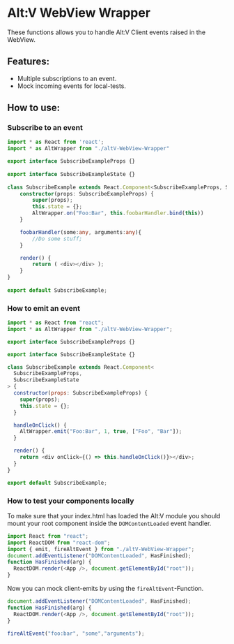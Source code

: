 # Alt:V WebView Wrapper
These functions allows you to handle Alt:V Client events raised in the WebView.

## Features:
- Multiple subscriptions to an event.
- Mock incoming events for local-tests.

## How to use:

### Subscribe to an event

```ts
import * as React from 'react';
import * as AltWrapper from "./altV-WebView-Wrapper"

export interface SubscribeExampleProps {}
 
export interface SubscribeExampleState {}
 
class SubscribeExample extends React.Component<SubscribeExampleProps, SubscribeExampleState> {
    constructor(props: SubscribeExampleProps) {
        super(props);
        this.state = {};
        AltWrapper.on("Foo:Bar", this.foobarHandler.bind(this))
    }

    foobarHandler(some:any, arguments:any){
        //Do some stuff;
    }

    render() { 
        return ( <div></div> );
    }
}
 
export default SubscribeExample;
```

### How to emit an event
```js
import * as React from "react";
import * as AltWrapper from "./altV-WebView-Wrapper";

export interface SubscribeExampleProps {}

export interface SubscribeExampleState {}

class SubscribeExample extends React.Component<
  SubscribeExampleProps,
  SubscribeExampleState
> {
  constructor(props: SubscribeExampleProps) {
    super(props);
    this.state = {};
  }

  handleOnClick() {
    AltWrapper.emit("Foo:Bar", 1, true, ["Foo", "Bar"]);
  }

  render() {
    return <div onClick={() => this.handleOnClick()}></div>;
  }
}

export default SubscribeExample;

```

### How to test your components locally
To make sure that your index.html has loaded the Alt:V module you should mount your root component inside the `DOMContentLoaded` event handler.
```js
import React from "react";
import ReactDOM from "react-dom";
import { emit, fireAltEvent } from "./altV-WebView-Wrapper";
document.addEventListener("DOMContentLoaded", HasFinished);
function HasFinished(arg) {
  ReactDOM.render(<App />, document.getElementById("root"));
}
```
Now you can mock client-emits by using the `fireAltEvent`-Function.
```js
document.addEventListener("DOMContentLoaded", HasFinished);
function HasFinished(arg) {
  ReactDOM.render(<App />, document.getElementById("root"));
}

fireAltEvent("foo:bar", "some","arguments");
```



